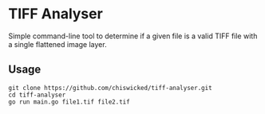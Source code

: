 # TIFF Analyser
Simple command-line tool to determine if a given file is a valid TIFF file with a single flattened image layer.

## Usage
```
git clone https://github.com/chiswicked/tiff-analyser.git
cd tiff-analyser
go run main.go file1.tif file2.tif
```